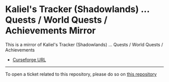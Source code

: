 # Kaliel's Tracker (Shadowlands) ... Quests / World Quests / Achievements Mirror

This is a mirror of Kaliel's Tracker (Shadowlands) ... Quests / World Quests / Achievements

- [Curseforge URL](https://www.curseforge.com/wow/addons/kaliels-tracker)

----

To open a ticket related to this repository, please do so on [this repository](https://github.com/curseforge-mirror/.github)
